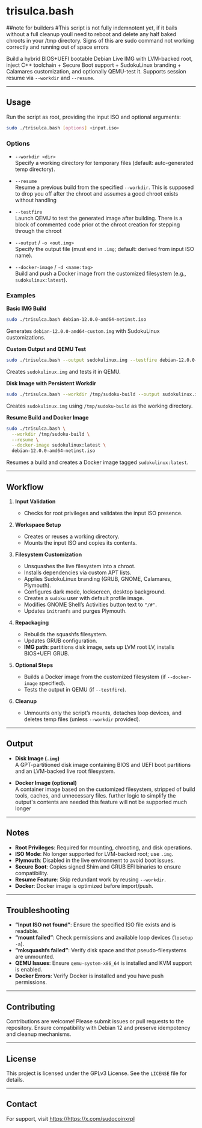 # trisulca.bash

##note for builders
#This script is not fully indemnotent yet, if it bails without a full cleanup youll need to reboot and delete any half baked chroots in your /tmp directory. Signs of this are sudo command not working correctly and running out of space errors




Build a hybrid BIOS+UEFI bootable Debian Live IMG with LVM-backed root, inject C++ toolchain + Secure Boot support + SudokuLinux branding + Calamares customization, and optionally QEMU-test it. Supports session resume via `--workdir` and `--resume`.

---

## Usage

Run the script as root, providing the input ISO and optional arguments:

```bash
sudo ./trisulca.bash [options] <input.iso>
```

### Options

- `--workdir <dir>`  
  Specify a working directory for temporary files (default: auto-generated temp directory).

- `--resume`  
  Resume a previous build from the specified `--workdir`.
  This is supposed to drop you off after the chroot and assumes a good chroot exists without handling
  

- `--testfire`  
  Launch QEMU to test the generated image after building.
  There is a block of commented code prior ot the chroot creation for stepping through the chroot

- `--output` / `-o <out.img>`  
  Specify the output file (must end in `.img`; default: derived from input ISO name).

- `--docker-image` / `-d <name:tag>`  
  Build and push a Docker image from the customized filesystem (e.g., `sudokulinux:latest`).

### Examples

**Basic IMG Build**  
```bash
sudo ./trisulca.bash debian-12.0.0-amd64-netinst.iso
```
Generates `debian-12.0.0-amd64-custom.img` with SudokuLinux customizations.

**Custom Output and QEMU Test**  
```bash
sudo ./trisulca.bash --output sudokulinux.img --testfire debian-12.0.0-amd64-netinst.iso
```
Creates `sudokulinux.img` and tests it in QEMU.

**Disk Image with Persistent Workdir**  
```bash
sudo ./trisulca.bash --workdir /tmp/sudoku-build --output sudokulinux.img debian-12.0.0-amd64-netinst.iso
```
Creates `sudokulinux.img` using `/tmp/sudoku-build` as the working directory.

**Resume Build and Docker Image**  
```bash
sudo ./trisulca.bash \
  --workdir /tmp/sudoku-build \
  --resume \
  --docker-image sudokulinux:latest \
  debian-12.0.0-amd64-netinst.iso
```
Resumes a build and creates a Docker image tagged `sudokulinux:latest`.

---

## Workflow

1. **Input Validation**  
   - Checks for root privileges and validates the input ISO presence.

2. **Workspace Setup**  
   - Creates or reuses a working directory.  
   - Mounts the input ISO and copies its contents.

3. **Filesystem Customization**  
   - Unsquashes the live filesystem into a chroot.  
   - Installs dependencies via custom APT lists.  
   - Applies SudokuLinux branding (GRUB, GNOME, Calamares, Plymouth).  
   - Configures dark mode, lockscreen, desktop background.  
   - Creates a `sudoku` user with default profile image.  
   - Modifies GNOME Shell’s Activities button text to `"/#"`.  
   - Updates `initramfs` and purges Plymouth.

4. **Repackaging**  
   - Rebuilds the squashfs filesystem.  
   - Updates GRUB configuration.  
   - **IMG path**: partitions disk image, sets up LVM root LV, installs BIOS+UEFI GRUB.  

5. **Optional Steps**  
   - Builds a Docker image from the customized filesystem (if `--docker-image` specified).  
   - Tests the output in QEMU (if `--testfire`).

6. **Cleanup**  
   - Unmounts only the script’s mounts, detaches loop devices, and deletes temp files (unless `--workdir` provided).

---

## Output

- **Disk Image (`.img`)**  
  A GPT-partitioned disk image containing BIOS and UEFI boot partitions and an LVM-backed live root filesystem.

- **Docker Image (optional)**  
  A container image based on the customized filesystem, stripped of build tools, caches, and unnecessary files.
  further logic to simplify the output's contents are needed this feature will not be supported much longer

---

## Notes

- **Root Privileges**: Required for mounting, chrooting, and disk operations.  
- **ISO Mode**: No longer supported for LVM-backed root; use `.img`.  
- **Plymouth**: Disabled in the live environment to avoid boot issues.  
- **Secure Boot**: Copies signed Shim and GRUB EFI binaries to ensure compatibility.  
- **Resume Feature**: Skip redundant work by reusing `--workdir`.  
- **Docker**: Docker image is optimized before import/push.

---

## Troubleshooting

- **“Input ISO not found”**: Ensure the specified ISO file exists and is readable.  
- **“mount failed”**: Check permissions and available loop devices (`losetup -a`).  
- **“mksquashfs failed”**: Verify disk space and that pseudo-filesystems are unmounted.  
- **QEMU Issues**: Ensure `qemu-system-x86_64` is installed and KVM support is enabled.  
- **Docker Errors**: Verify Docker is installed and you have push permissions.

---

## Contributing

Contributions are welcome! Please submit issues or pull requests to the repository. Ensure compatibility with Debian 12 and preserve idempotency and cleanup mechanisms.

---

## License

This project is licensed under the GPLv3 License. See the `LICENSE` file for details.

---

## Contact

For support, visit <https://https://x.com/sudocoinxrpl>
